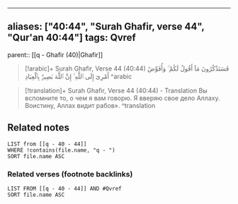 
---
aliases: ["40:44", "Surah Ghafir, verse 44", "Qur'an 40:44"]
tags: Qvref
---

parent:: [[q - Ghafir (40)|Ghafir]]

> [!arabic]+ Surah Ghafir, Verse 44 (40:44)
> <span class="quran-arabic">فَسَتَذْكُرُونَ مَآ أَقُولُ لَكُمْ ۚ وَأُفَوِّضُ أَمْرِىٓ إِلَى ٱللَّهِ ۚ إِنَّ ٱللَّهَ بَصِيرٌۢ بِٱلْعِبَادِ</span>
^arabic

> [!translation]+ Surah Ghafir, Verse 44 (40:44) - Translation
> Вы вспомните то, о чем я вам говорю. Я вверяю свое дело Аллаху. Воистину, Аллах видит рабов».
^translation



## Related notes
```dataview
LIST from [[q - 40 - 44]]
WHERE !contains(file.name, "q - ")
SORT file.name ASC
```

### Related verses (footnote backlinks)
```dataview
LIST FROM [[q - 40 - 44]] AND #Qvref
SORT file.name ASC
```

